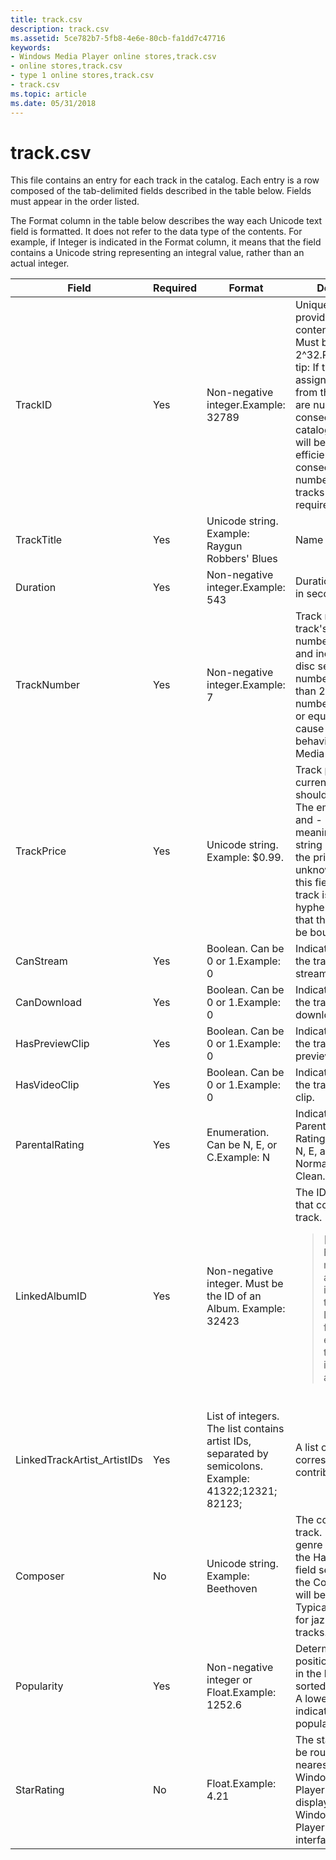 ```yaml
---
title: track.csv
description: track.csv
ms.assetid: 5ce782b7-5fb8-4e6e-80cb-fa1dd7c47716
keywords:
- Windows Media Player online stores,track.csv
- online stores,track.csv
- type 1 online stores,track.csv
- track.csv
ms.topic: article
ms.date: 05/31/2018
---
```


# track.csv

This file contains an entry for each track in the catalog. Each entry is a row composed of the tab-delimited fields described in the table below. Fields must appear in the order listed.

The Format column in the table below describes the way each Unicode text field is formatted. It does not refer to the data type of the contents. For example, if Integer is indicated in the Format column, it means that the field contains a Unicode string representing an integral value, rather than an actual integer.



<table>
<colgroup>
<col style="width: 25%" />
<col style="width: 25%" />
<col style="width: 25%" />
<col style="width: 25%" />
</colgroup>
<thead>
<tr class="header">
<th>Field</th>
<th>Required</th>
<th>Format</th>
<th>Description</th>
</tr>
</thead>
<tbody>
<tr class="odd">
<td>TrackID</td>
<td>Yes</td>
<td>Non-negative integer.Example: 32789<br/></td>
<td>Unique identifier provided by the content provider. Must be less than 2^32.Performance tip: If the IDs assigned to tracks from the same album are numbered consecutively, catalog compression will be more efficient. However, consecutive numbering of album tracks is not required.<br/></td>
</tr>
<tr class="even">
<td>TrackTitle</td>
<td>Yes</td>
<td>Unicode string. Example: Raygun Robbers' Blues</td>
<td>Name of the track.</td>
</tr>
<tr class="odd">
<td>Duration</td>
<td>Yes</td>
<td>Non-negative integer.Example: 543<br/></td>
<td>Duration of the track in seconds.</td>
</tr>
<tr class="even">
<td>TrackNumber</td>
<td>Yes</td>
<td>Non-negative integer.Example: 7<br/></td>
<td>Track number on the track's album. Track numbers begin at 1 and increase across disc sets. The track number must be less than 256. A track number greater than or equal to 256 will cause unexpected behavior in Windows Media Player.</td>
</tr>
<tr class="odd">
<td>TrackPrice</td>
<td>Yes</td>
<td>Unicode string. Example: $0.99.</td>
<td>Track price. The currency symbol should be included. The empty string, 0, and - have special meaning. An empty string indicates that the price is unknown. A zero in this field means the track is free, and a hyphen (-) indicates that the track cannot be bought.</td>
</tr>
<tr class="even">
<td>CanStream</td>
<td>Yes</td>
<td>Boolean. Can be 0 or 1.Example: 0<br/></td>
<td>Indicates whether the track can be streamed.</td>
</tr>
<tr class="odd">
<td>CanDownload</td>
<td>Yes</td>
<td>Boolean. Can be 0 or 1.Example: 0<br/></td>
<td>Indicates whether the track can be downloaded.</td>
</tr>
<tr class="even">
<td>HasPreviewClip</td>
<td>Yes</td>
<td>Boolean. Can be 0 or 1.Example: 0<br/></td>
<td>Indicates whether the track has a preview clip.</td>
</tr>
<tr class="odd">
<td>HasVideoClip</td>
<td>Yes</td>
<td>Boolean. Can be 0 or 1.Example: 0<br/></td>
<td>Indicates whether the track has a video clip.</td>
</tr>
<tr class="even">
<td>ParentalRating</td>
<td>Yes</td>
<td>Enumeration. Can be N, E, or C.Example: N<br/></td>
<td>Indicates the Parental Advisory Rating. The values N, E, and C stand for Normal, Explicit, and Clean.</td>
</tr>
<tr class="odd">
<td>LinkedAlbumID</td>
<td>Yes</td>
<td>Non-negative integer. Must be the ID of an Album. Example: 32423</td>
<td>The ID of the album that contains this track.
<blockquote>
[!Note]<br />
Every track must belong to an album. That is, for each track, the LinkedAlbumID field must be equal to one of the album IDs in the album.csv file.
</blockquote>
<br/></td>
</tr>
<tr class="even">
<td>LinkedTrackArtist_ArtistIDs</td>
<td>Yes</td>
<td>List of integers. The list contains artist IDs, separated by semicolons. Example: 41322;12321; 82123;</td>
<td>A list of IDs corresponding to the contributing artists.</td>
</tr>
<tr class="odd">
<td>Composer</td>
<td>No</td>
<td>Unicode string. Example: Beethoven</td>
<td>The composer of the track. If the track's genre does not have the HasComposer field set, the value of the Composer field will be ignored. Typically used only for jazz or classical tracks.</td>
</tr>
<tr class="even">
<td>Popularity</td>
<td>Yes</td>
<td>Non-negative integer or Float.Example: 1252.6<br/></td>
<td>Determines the position of the track in the list when sorted by popularity. A lower number indicates higher popularity.</td>
</tr>
<tr class="odd">
<td>StarRating</td>
<td>No</td>
<td>Float.Example: 4.21<br/></td>
<td>The star rating will be rounded to the nearest 1/4 star by Windows Media Player before being displayed in the Windows Media Player user interface.</td>
</tr>
</tbody>
</table>



 

 

 





